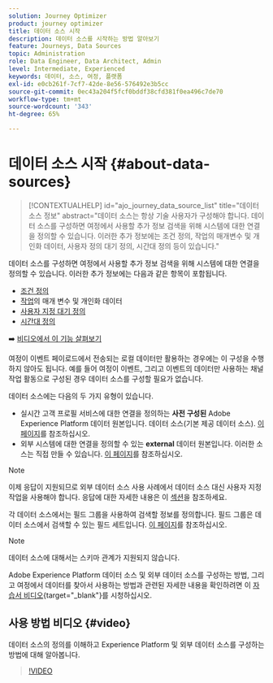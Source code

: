 ```yaml
---
solution: Journey Optimizer
product: journey optimizer
title: 데이터 소스 시작
description: 데이터 소스를 시작하는 방법 알아보기
feature: Journeys, Data Sources
topic: Administration
role: Data Engineer, Data Architect, Admin
level: Intermediate, Experienced
keywords: 데이터, 소스, 여정, 플랫폼
exl-id: e0cb261f-7cf7-42de-8e56-576492e3b5cc
source-git-commit: 0ec43a204f5fcf0bddf38cfd381f0ea496c7de70
workflow-type: tm+mt
source-wordcount: '343'
ht-degree: 65%

---
```


# 데이터 소스 시작 {#about-data-sources}

>[!CONTEXTUALHELP]
>id="ajo_journey_data_source_list"
>title="데이터 소스 정보"
>abstract="데이터 소스는 항상 기술 사용자가 구성해야 합니다. 데이터 소스를 구성하면 여정에서 사용할 추가 정보 검색을 위해 시스템에 대한 연결을 정의할 수 있습니다. 이러한 추가 정보에는 조건 정의, 작업의 매개변수 및 개인화 데이터, 사용자 정의 대기 정의, 시간대 정의 등이 있습니다."

데이터 소스를 구성하면 여정에서 사용할 추가 정보 검색을 위해 시스템에 대한 연결을 정의할 수 있습니다. 이러한 추가 정보에는 다음과 같은 항목이 포함됩니다.

* [조건 정의](../building-journeys/condition-activity.md)
* [작업](../action/action.md)의 매개 변수 및 개인화 데이터
* [사용자 지정 대기 정의](../building-journeys/wait-activity.md#custom)
* [시간대 정의](../building-journeys/timezone-management.md)

➡️ [비디오에서 이 기능 살펴보기](#video)

여정이 이벤트 페이로드에서 전송되는 로컬 데이터만 활용하는 경우에는 이 구성을 수행하지 않아도 됩니다. 예를 들어 여정이 이벤트, 그리고 이벤트의 데이터만 사용하는 채널 작업 활동으로 구성된 경우 데이터 소스를 구성할 필요가 없습니다.

데이터 소스에는 다음의 두 가지 유형이 있습니다.

* 실시간 고객 프로필 서비스에 대한 연결을 정의하는 **사전 구성된** Adobe Experience Platform 데이터 원본입니다. 데이터 소스(기본 제공 데이터 소스). [이 페이지](../datasource/adobe-experience-platform-data-source.md)를 참조하십시오.
* 외부 시스템에 대한 연결을 정의할 수 있는 **external** 데이터 원본입니다. 이러한 소스는 직접 만들 수 있습니다. [이 페이지](../datasource/external-data-sources.md)를 참조하십시오.

>[!NOTE]
>
>이제 응답이 지원되므로 외부 데이터 소스 사용 사례에서 데이터 소스 대신 사용자 지정 작업을 사용해야 합니다. 응답에 대한 자세한 내용은 이 [섹션](../action/action-response.md)을 참조하세요.

각 데이터 소스에서는 필드 그룹을 사용하여 검색할 정보를 정의합니다. 필드 그룹은 데이터 소스에서 검색할 수 있는 필드 세트입니다. [이 페이지](../datasource/configure-data-sources.md#define-field-groups)를 참조하십시오.

>[!NOTE]
>
>데이터 소스에 대해서는 스키마 관계가 지원되지 않습니다.

Adobe Experience Platform 데이터 소스 및 외부 데이터 소스를 구성하는 방법, 그리고 여정에서 데이터를 찾아서 사용하는 방법과 관련된 자세한 내용을 확인하려면 이 [자습서 비디오](https://experienceleague.adobe.com/docs/journey-optimizer-learn/tutorials/journey-configuration/configure-data-sources.html?lang=ko){target="_blank"}를 시청하십시오.

## 사용 방법 비디오 {#video}

데이터 소스의 정의를 이해하고 Experience Platform 및 외부 데이터 소스를 구성하는 방법에 대해 알아봅니다.

>[!VIDEO](https://video.tv.adobe.com/v/3416636?captions=kor&quality=12)


